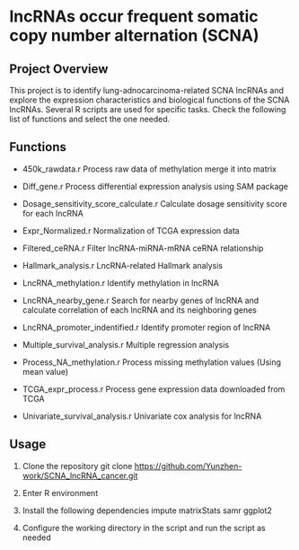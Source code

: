 # lncRNAs occur frequent somatic copy number alternation (SCNA)

## Project Overview

This project is to identify lung-adnocarcinoma-related SCNA lncRNAs and explore the expression characteristics and biological functions of the SCNA lncRNAs. Several R scripts are used for specific tasks. Check the following list of functions and select the one needed.

## Functions

- 450k_rawdata.r
    Process raw data of methylation merge it into matrix
  
- Diff_gene.r
    Process differential expression analysis using SAM package
  
- Dosage_sensitivity_score_calculate.r
    Calculate dosage sensitivity score for each lncRNA
  
- Expr_Normalized.r
    Normalization of TCGA expression data
  
- Filtered_ceRNA.r
    Filter lncRNA-miRNA-mRNA ceRNA relationship
  
- Hallmark_analysis.r
    LncRNA-related Hallmark analysis
  
- LncRNA_methylation.r
    Identify methylation in lncRNA
  
- LncRNA_nearby_gene.r
    Search for nearby genes of lncRNA and calculate correlation of each lncRNA and its neighboring genes
  
- LncRNA_promoter_indentified.r
    Identify promoter region of lncRNA
    
- Multiple_survival_analysis.r
    Multiple regression analysis
  
- Process_NA_methylation.r
    Process missing methylation values (Using mean value)
  
- TCGA_expr_process.r
    Process gene expression data downloaded from TCGA
  
- Univariate_survival_analysis.r
    Univariate cox analysis for lncRNA

## Usage

1. Clone the repository
git clone https://github.com/Yunzhen-work/SCNA_lncRNA_cancer.git

2. Enter R environment

3. Install the following dependencies
    impute matrixStats samr ggplot2

4. Configure the working directory in the script and run the script as needed
